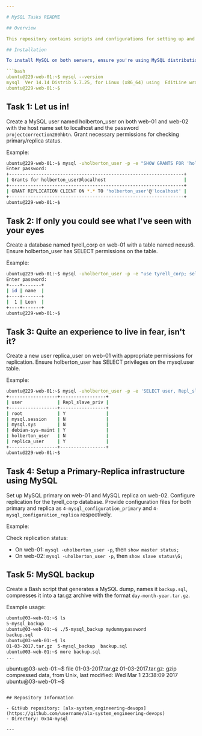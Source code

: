 ```yaml
---

# MySQL Tasks README

## Overview

This repository contains scripts and configurations for setting up and managing MySQL databases on servers web-01 and web-02.

## Installation

To install MySQL on both servers, ensure you're using MySQL distribution 5.7.x. You can verify the installation with the following command:

```bash
ubuntu@229-web-01:~$ mysql --version
mysql  Ver 14.14 Distrib 5.7.25, for Linux (x86_64) using  EditLine wrapper
ubuntu@229-web-01:~$
```

## Task 1: Let us in!

Create a MySQL user named holberton_user on both web-01 and web-02 with the host name set to localhost and the password `projectcorrection280hbtn`. Grant necessary permissions for checking primary/replica status.

Example:

```bash
ubuntu@229-web-01:~$ mysql -uholberton_user -p -e "SHOW GRANTS FOR 'holberton_user'@'localhost'"
Enter password:
+-----------------------------------------------------------------+
| Grants for holberton_user@localhost                             |
+-----------------------------------------------------------------+
| GRANT REPLICATION CLIENT ON *.* TO 'holberton_user'@'localhost' |
+-----------------------------------------------------------------+
ubuntu@229-web-01:~$
```

## Task 2: If only you could see what I've seen with your eyes

Create a database named tyrell_corp on web-01 with a table named nexus6. Ensure holberton_user has SELECT permissions on the table.

Example:

```bash
ubuntu@229-web-01:~$ mysql -uholberton_user -p -e "use tyrell_corp; select * from nexus6"
Enter password:
+----+-------+
| id | name  |
+----+-------+
|  1 | Leon  |
+----+-------+
ubuntu@229-web-01:~$
```

## Task 3: Quite an experience to live in fear, isn't it?

Create a new user replica_user on web-01 with appropriate permissions for replication. Ensure holberton_user has SELECT privileges on the mysql.user table.

Example:

```bash
ubuntu@229-web-01:~$ mysql -uholberton_user -p -e 'SELECT user, Repl_slave_priv FROM mysql.user'
+------------------+-----------------+
| user             | Repl_slave_priv |
+------------------+-----------------+
| root             | Y               |
| mysql.session    | N               |
| mysql.sys        | N               |
| debian-sys-maint | Y               |
| holberton_user   | N               |
| replica_user     | Y               |
+------------------+-----------------+
ubuntu@229-web-01:~$
```

## Task 4: Setup a Primary-Replica infrastructure using MySQL

Set up MySQL primary on web-01 and MySQL replica on web-02. Configure replication for the tyrell_corp database. Provide configuration files for both primary and replica as `4-mysql_configuration_primary` and `4-mysql_configuration_replica` respectively.

Example:

Check replication status:

- On web-01: `mysql -uholberton_user -p`, then `show master status;`
- On web-02: `mysql -uholberton_user -p`, then `show slave status\G;`

## Task 5: MySQL backup

Create a Bash script that generates a MySQL dump, names it `backup.sql`, compresses it into a tar.gz archive with the format `day-month-year.tar.gz`.

Example usage:

```bash
ubuntu@03-web-01:~$ ls
5-mysql_backup
ubuntu@03-web-01:~$ ./5-mysql_backup mydummypassword
backup.sql
ubuntu@03-web-01:~$ ls
01-03-2017.tar.gz  5-mysql_backup  backup.sql
ubuntu@03-web-01:~$ more backup.sql
...
```

ubuntu@03-web-01:~$ file 01-03-2017.tar.gz
01-03-2017.tar.gz: gzip compressed data, from Unix, last modified: Wed Mar  1 23:38:09 2017
ubuntu@03-web-01:~$
```

## Repository Information

- GitHub repository: [alx-system_engineering-devops](https://github.com/username/alx-system_engineering-devops)
- Directory: 0x14-mysql

---
